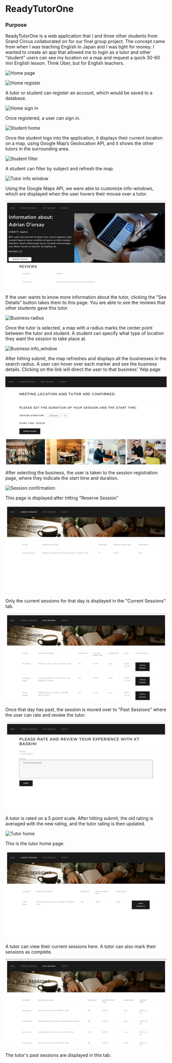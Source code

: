 # ReadyTutorOne

### Purpose

ReadyTutorOne is a web application that I and three other students from Grand Circus collaborated on for our final group project. 
The concept came from when I was teaching English in Japan and I was tight for money. 
I wanted to create an app that allowed me to login as a tutor and other “student” users can see my location on a map and request a quick 30-60 min English lesson. 
Think Uber, but for English teachers.

![Home page](Screenshots/home.png)

![Home register](Screenshots/home_register.png)

A tutor or student can register an account, which would be saved to a database.

![Home sign in](Screenshots/home_sign_in.png)

Once registered, a user can sign in.

![Student home](Screenshots/student_home.png)

Once the student logs into the application, it displays their current location on a map, using Google Map’s Geolocation API, and it shows the other tutors in the surrounding area.

![Student filter](Screenshots/student_filter.png)

A student can filter by subject and refresh the map.

![Tutor info window](Screenshots/tutor_info_window.png)

Using the Google Maps API, we were able to customize info-windows, which are displayed when the user hovers their mouse over a tutor.

![Tutor details](Screenshots/tutor_details.png)

If the user wants to know more information about the tutor, clicking the "See Details" button takes them to this page.
You are able to see the reviews that other students gave this tutor.

![Business radius](Screenshots/business_radius.png)

Once the tutor is selected, a map with a radius marks the center point between the tutor and student.
A student can specify what type of location they want the session to take place at. 

![Business info_window](Screenshots/business_info_window.png)

After hitting submit, the map refreshes and displays all the businesses in the search radius.
A user can hover over each marker and see the business details. 
Clicking on the link will direct the user to that business' Yelp page

![Student register](Screenshots/student_register.png)

After selecting the business, the user is taken to the session registration page, where they indicate the start time and duration.

![Session confirmation](Screenshots/session_confirm.png)

This page is displayed after hitting "Reserve Session"

![Student current sessions](Screenshots/student_current_sess.png)

Only the current sessions for that day is displayed in the "Current Sessions" tab.

![Student past sessions](Screenshots/student_past_sess.png)

Once that day has past, the session is moved over to "Past Sessions" where the user can rate and review the tutor.

![Rate and review](Screenshots/rate_review.png)

A tutor is rated on a 5 point scale. 
After hitting submit, the old rating is averaged with the new rating, and the tutor rating is then updated.

![Tutor home](Screenshots/tutor_home.png)

This is the tutor home page.

![Tutor current sessions](Screenshots/tutor_current_sess.png)

A tutor can view their current sessions here.
A tutor can also mark their sessions as complete.

![Tutor past sessions](Screenshots/tutor_past_sess.png)

The tutor's past sessions are displayed in this tab.
